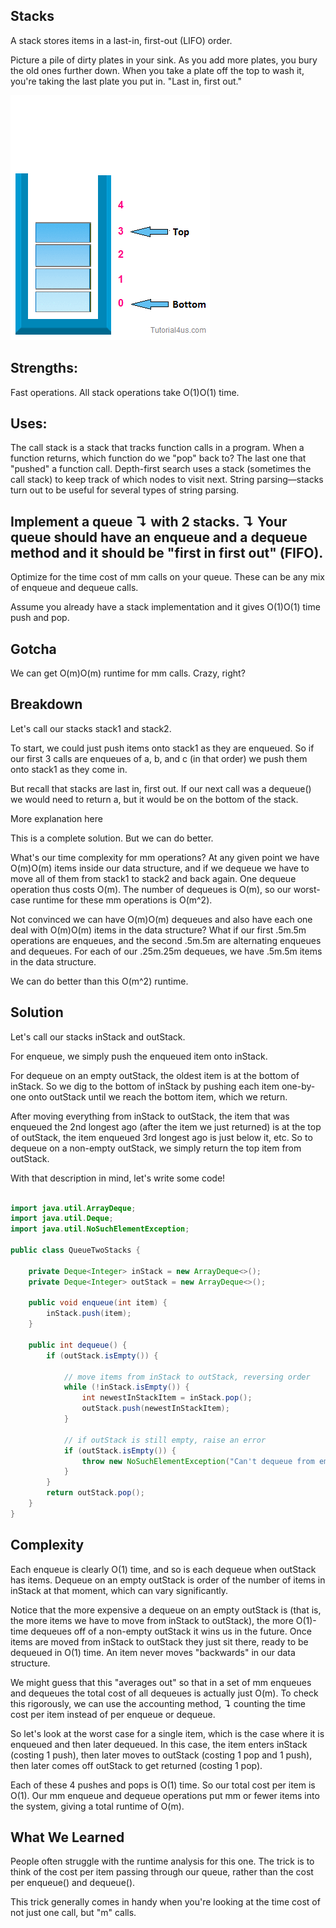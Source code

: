## Stacks

A stack stores items in a last-in, first-out (LIFO) order.

Picture a pile of dirty plates in your sink. As you add more plates, you bury the old ones further down. When you take a plate off the top to wash it, you're taking the last plate you put in. "Last in, first out."

![](assets/stack1.gif)

## Strengths:
Fast operations. All stack operations take O(1)O(1) time.

## Uses:
The call stack is a stack that tracks function calls in a program. When a function returns, which function do we "pop" back to? The last one that "pushed" a function call.
Depth-first search uses a stack (sometimes the call stack) to keep track of which nodes to visit next.
String parsing—stacks turn out to be useful for several types of string parsing.


## Implement a queue ↴ with 2 stacks. ↴ Your queue should have an enqueue and a dequeue method and it should be "first in first out" (FIFO).

Optimize for the time cost of mm calls on your queue. These can be any mix of enqueue and dequeue calls.

Assume you already have a stack implementation and it gives O(1)O(1) time push and pop.

## Gotcha
We can get O(m)O(m) runtime for mm calls. Crazy, right?

## Breakdown
Let's call our stacks stack1 and stack2.

To start, we could just push items onto stack1 as they are enqueued. So if our first 3 calls are enqueues of a, b, and c (in that order) we push them onto stack1 as they come in.

But recall that stacks are last in, first out. If our next call was a dequeue() we would need to return a, but it would be on the bottom of the stack.

More explanation here

This is a complete solution. But we can do better.

What's our time complexity for mm operations? At any given point we have O(m)O(m) items inside our data structure, and if we dequeue we have to move all of them from stack1 to stack2 and back again. One dequeue operation thus costs O(m). The number of dequeues is O(m), so our worst-case runtime for these mm operations is O(m^2).

Not convinced we can have O(m)O(m) dequeues and also have each one deal with O(m)O(m) items in the data structure? What if our first .5m.5m operations are enqueues, and the second .5m.5m are alternating enqueues and dequeues. For each of our .25m.25m dequeues, we have .5m.5m items in the data structure.

We can do better than this O(m^2) runtime.

## Solution
Let's call our stacks inStack and outStack.

For enqueue, we simply push the enqueued item onto inStack.

For dequeue on an empty outStack, the oldest item is at the bottom of inStack. So we dig to the bottom of inStack by pushing each item one-by-one onto outStack until we reach the bottom item, which we return.

After moving everything from inStack to outStack, the item that was enqueued the 2nd longest ago (after the item we just returned) is at the top of outStack, the item enqueued 3rd longest ago is just below it, etc. So to dequeue on a non-empty outStack, we simply return the top item from outStack.


With that description in mind, let's write some code!

```java

import java.util.ArrayDeque;
import java.util.Deque;
import java.util.NoSuchElementException;

public class QueueTwoStacks {

    private Deque<Integer> inStack = new ArrayDeque<>();
    private Deque<Integer> outStack = new ArrayDeque<>();

    public void enqueue(int item) {
        inStack.push(item);
    }

    public int dequeue() {
        if (outStack.isEmpty()) {

            // move items from inStack to outStack, reversing order
            while (!inStack.isEmpty()) {
                int newestInStackItem = inStack.pop();
                outStack.push(newestInStackItem);
            }

            // if outStack is still empty, raise an error
            if (outStack.isEmpty()) {
                throw new NoSuchElementException("Can't dequeue from empty queue!");
            }
        }
        return outStack.pop();
    }
}
```

## Complexity
Each enqueue is clearly O(1) time, and so is each dequeue when outStack has items. Dequeue on an empty outStack is order of the number of items in inStack at that moment, which can vary significantly.

Notice that the more expensive a dequeue on an empty outStack is (that is, the more items we have to move from inStack to outStack), the more O(1)-time dequeues off of a non-empty outStack it wins us in the future. Once items are moved from inStack to outStack they just sit there, ready to be dequeued in O(1) time. An item never moves "backwards" in our data structure.

We might guess that this "averages out" so that in a set of mm enqueues and dequeues the total cost of all dequeues is actually just O(m). To check this rigorously, we can use the accounting method, ↴ counting the time cost per item instead of per enqueue or dequeue.

So let's look at the worst case for a single item, which is the case where it is enqueued and then later dequeued. In this case, the item enters inStack (costing 1 push), then later moves to outStack (costing 1 pop and 1 push), then later comes off outStack to get returned (costing 1 pop).

Each of these 4 pushes and pops is O(1) time. So our total cost per item is O(1). Our mm enqueue and dequeue operations put mm or fewer items into the system, giving a total runtime of O(m).

## What We Learned
People often struggle with the runtime analysis for this one. The trick is to think of the cost per item passing through our queue, rather than the cost per enqueue() and dequeue().

This trick generally comes in handy when you're looking at the time cost of not just one call, but "m" calls.

